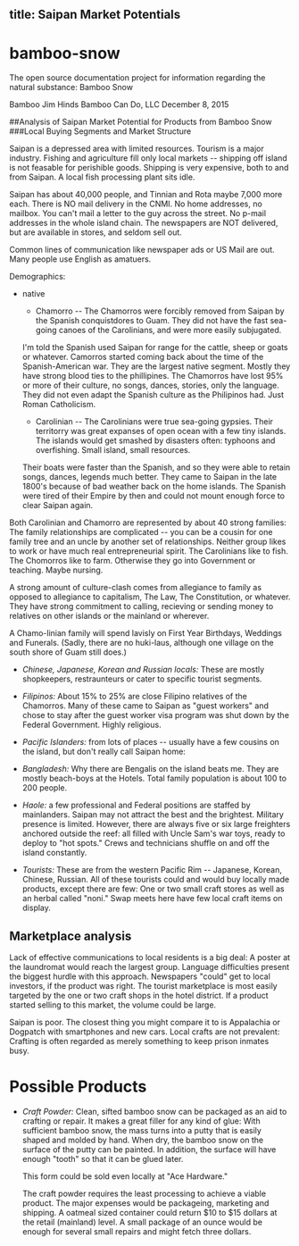 title: Saipan Market Potentials
---
# bamboo-snow
The open source documentation project for information regarding the natural substance: Bamboo Snow

Bamboo Jim Hinds
Bamboo Can Do, LLC
December 8, 2015


##Analysis of Saipan Market Potential for Products from Bamboo Snow
###Local Buying Segments and Market Structure

Saipan is a depressed area with limited resources.  Tourism is a major industry.  Fishing and agriculture fill only local markets -- shipping off island is not feasable for perishible goods.  Shipping is very expensive, both to and from Saipan.  A local fish processing plant sits idle.

Saipan has about 40,000 people, and Tinnian and Rota maybe 7,000 more each.  There is NO mail delivery in the CNMI.  No home addresses, no mailbox.  You can't mail a letter to the guy across the street.  No p-mail addresses in the whole island chain.  The newspapers are NOT delivered, but are available in stores, and seldom sell out.

Common lines of communication like newspaper ads or US Mail are out. Many people use English as amatuers.

Demographics:

* native

    * Chamorro -- The Chamorros were forcibly removed from Saipan by the Spanish conquistdores to Guam.  They did not have the fast sea-going canoes of the Carolinians, and were more easily subjugated.

    I'm told the Spanish used Saipan for range for the cattle, sheep or goats or whatever.
Camorros started coming back about the time of the Spanish-American war.  They are the largest native segment.  Mostly they have strong blood ties to the phillipines.  The Chamorros have lost 95% or more of their culture, no songs, dances, stories, only the language.  They did not even adapt the Spanish culture as the Philipinos had.  Just Roman Catholicism.

  * Carolinian -- The Carolinians were true sea-going gypsies.  Their territorry was great expanses of open ocean with a few tiny islands. The islands would get smashed by disasters often: typhoons and overfishing.  Small island, small resources.

  Their boats were faster than the Spanish, and so they were able to retain songs, dances, legends much better.  They came to Saipan in the late 1800's because of bad weather back on the home islands.  The Spanish were tired of their Empire by then and could not mount enough force to clear Saipan again.

 Both Carolinian and Chamorro are represented by about 40 strong families: The family relationships are complicated -- you can be a cousin for one family tree and an uncle by another set of relationships.  Neither group likes to work or have much real entrepreneurial spirit.  The Carolinians like to fish.  The Chomorros like to farm.  Otherwise they go into Government or teaching.  Maybe nursing.

 A strong amount of culture-clash comes from allegiance to family as opposed to allegiance to capitalism, The Law, The Constitution, or whatever.  They have strong commitment to calling, recieving or sending money to relatives on other islands or the mainland or wherever.

 A Chamo-linian family will spend lavisly on First Year Birthdays, Weddings and Funerals.  (Sadly, there are no huki-laus, although one village on the south shore of Guam still does.)

* *Chinese, Japanese, Korean and Russian locals:* These are mostly shopkeepers, restraunteurs or cater to specific tourist segments.

* *Filipinos:* About 15% to 25% are close Filipino relatives of the Chamorros.  Many of these came to Saipan as "guest workers" and chose to stay after the guest worker visa program was shut down by the Federal Government.  Highly religious.

* *Pacific Islanders:* from lots of places -- usually have a few cousins on the island, but don't really call Saipan home:
  
* *Bangladesh:*  Why there are Bengalis on the island beats me.  They are mostly beach-boys at the Hotels.  Total family population is about 100 to 200 people.

* *Haole:* a few professional and Federal positions are staffed by mainlanders.  Saipan may not attract the best and the brightest.  Military presence is limited.  However, there are always five or six large freighters anchored outside the reef: all filled with Uncle Sam's war toys, ready to deploy to "hot spots."  Crews and technicians shuffle on and off the island constantly.

* *Tourists:*  These are from the western Pacific Rim -- Japanese, Korean, Chinese, Russian.  All of these tourists could and would buy locally made products, except there are few: One or two small craft stores as well as an herbal called "noni."  Swap meets here have few local craft items on display.

## Marketplace analysis
Lack of effective communications to local residents is a big deal:  A poster at the laundromat would reach the largest group.  Language difficulties present the biggest hurdle with this approach.  Newspapers "could" get to local investors, if the product was right.  The tourist marketplace is most easily targeted by the one or two craft shops in the hotel district.  If a product started selling to this market, the volume could be large.

Saipan is poor.  The closest thing you might compare it to is Appalachia or Dogpatch with smartphones and new cars.  Local crafts are not prevalent:  Crafting is often regarded as merely something to keep prison inmates busy.

# Possible Products

* *Craft Powder:*  Clean, sifted bamboo snow can be packaged as an aid to crafting or repair.  It makes a great filler for any kind of glue:  With sufficient bamboo snow, the mass turns into a putty that is easily shaped and molded by hand.  When dry, the bamboo snow on the surface of the putty can be painted.  In addition, the surface will have enough "tooth" so that it can be glued later.

  This form could be sold even locally at "Ace Hardware."

  The craft powder requires the least processing to achieve a viable product.  The major expenses would be packageing, marketing and shipping.  A oatmeal sized container could return $10 to $15 dollars at the retail (mainland) level.  A small package of an ounce would be enough for several small repairs and might fetch three dollars. 
> 
